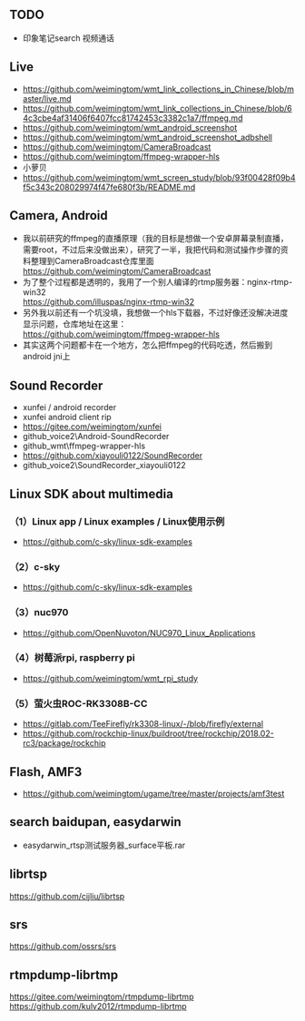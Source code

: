 ## TODO
* 印象笔记search 视频通话  

## Live  
* https://github.com/weimingtom/wmt_link_collections_in_Chinese/blob/master/live.md
* https://github.com/weimingtom/wmt_link_collections_in_Chinese/blob/64c3cbe4af31406f6407fcc81742453c3382c1a7/ffmpeg.md
* https://github.com/weimingtom/wmt_android_screenshot
* https://github.com/weimingtom/wmt_android_screenshot_adbshell
* https://github.com/weimingtom/CameraBroadcast
* https://github.com/weimingtom/ffmpeg-wrapper-hls
* 小萝贝
* https://github.com/weimingtom/wmt_screen_study/blob/93f00428f09b4f5c343c208029974f47fe680f3b/README.md

## Camera, Android    
* 我以前研究的ffmpeg的直播原理（我的目标是想做一个安卓屏幕录制直播，需要root，不过后来没做出来），研究了一半，我把代码和测试操作步骤的资料整理到CameraBroadcast仓库里面  
https://github.com/weimingtom/CameraBroadcast  
* 为了整个过程都是透明的，我用了一个别人编译的rtmp服务器：nginx-rtmp-win32  
https://github.com/illuspas/nginx-rtmp-win32  
* 另外我以前还有一个坑没填，我想做一个hls下载器，不过好像还没解决进度显示问题，仓库地址在这里：  
https://github.com/weimingtom/ffmpeg-wrapper-hls  
* 其实这两个问题都卡在一个地方，怎么把ffmpeg的代码吃透，然后搬到android jni上  

## Sound Recorder  
* xunfei / android recorder  
* xunfei android client rip  
* https://gitee.com/weimingtom/xunfei  
* github_voice2\Android-SoundRecorder  
* github_wmt\ffmpeg-wrapper-hls  
* https://github.com/xiayouli0122/SoundRecorder  
* github_voice2\SoundRecorder_xiayouli0122  

## Linux SDK about multimedia    
### （1）Linux app / Linux examples / Linux使用示例  
* https://github.com/c-sky/linux-sdk-examples    
### （2）c-sky  
* https://github.com/c-sky/linux-sdk-examples  
### （3）nuc970    
* https://github.com/OpenNuvoton/NUC970_Linux_Applications  
### （4）树莓派rpi, raspberry pi  
* https://github.com/weimingtom/wmt_rpi_study  
### （5）萤火虫ROC-RK3308B-CC  
* https://gitlab.com/TeeFirefly/rk3308-linux/-/blob/firefly/external  
* https://github.com/rockchip-linux/buildroot/tree/rockchip/2018.02-rc3/package/rockchip  

## Flash, AMF3  
* https://github.com/weimingtom/ugame/tree/master/projects/amf3test  

## search baidupan, easydarwin  
* easydarwin_rtsp测试服务器_surface平板.rar  

## librtsp  
https://github.com/cijliu/librtsp  

## srs  
https://github.com/ossrs/srs  

## rtmpdump-librtmp  
https://gitee.com/weimingtom/rtmpdump-librtmp  
https://github.com/kulv2012/rtmpdump-librtmp  
